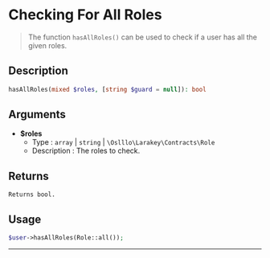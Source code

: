 # Checking For All Roles
 > The function `hasAllRoles()` can be used to check if a user has all the given roles.
## Description
```php
hasAllRoles(mixed $roles, [string $guard = null]): bool
```
## Arguments
- **$roles**
    - Type : `array` | `string` | `\Oslllo\Larakey\Contracts\Role`
    - Description : The roles to check.
## Returns
    Returns bool.
## Usage
```php
$user->hasAllRoles(Role::all());
```

---
